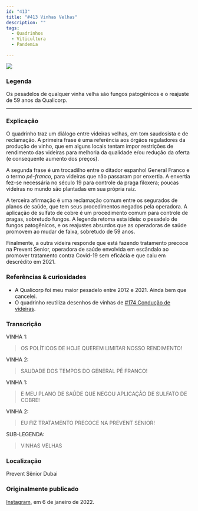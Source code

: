 ```yaml
---
id: "413"
title: "#413 Vinhas Velhas"
description: ""
tags:
  - Quadrinhos
  - Viticultura
  - Pandemia

---
```


![](https://bebiodicionario-com.s3.amazonaws.com/media/posts/202201/271275227_1345311859243808_902011747696462810_n_17881807904523340.jpg)

### Legenda
Os pesadelos de qualquer vinha velha são fungos patogênicos e o reajuste de 59 anos da Qualicorp.

---

### Explicação
O quadrinho traz um diálogo entre videiras velhas, em tom saudosista e de reclamação. A primeira frase é uma referência aos órgãos reguladores da produção de vinho, que em alguns locais tentam impor restrições de rendimento das videiras para melhoria da qualidade e/ou redução da oferta (e consequente aumento dos preços).

A segunda frase é um trocadilho entre o ditador espanhol General Franco e o termo *pé-franco*, para videiras que não passaram por enxertia. A enxertia fez-se necessária no século 19 para controle da praga filoxera; poucas videiras no mundo são plantadas em sua própria raiz.

A terceira afirmação é uma reclamação comum entre os segurados de planos de saúde, que tem seus procedimentos negados pela operadora. A aplicação de sulfato de cobre é um procedimento comum para controle de pragas, sobretudo fungos. A legenda retoma esta ideia: o pesadelo de fungos patogênicos, e os reajustes absurdos que as operadoras de saúde promovem ao mudar de faixa, sobretudo de 59 anos.

Finalmente, a outra videira responde que está fazendo tratamento precoce na Prevent Senior, operadora de saúde envolvida em escândalo ao promover tratamento contra Covid-19 sem eficácia e que caiu em descrédito em 2021.

### Referências & curiosidades
- A Qualicorp foi meu maior pesadelo entre 2012 e 2021. Ainda bem que cancelei.
- O quadrinho reutiliza desenhos de vinhas de [#174 Condução de videiras](174/).

### Transcrição
VINHA 1:
> OS POLÍTICOS DE HOJE QUEREM LIMITAR NOSSO RENDIMENTO!

VINHA 2:
> SAUDADE DOS TEMPOS DO GENERAL PÉ FRANCO!

VINHA 1:
> E MEU PLANO DE SAÚDE QUE NEGOU APLICAÇÃO DE SULFATO DE COBRE!

VINHA 2:
> EU FIZ TRATAMENTO PRECOCE NA PREVENT SENIOR!

SUB-LEGENDA:
> VINHAS VELHAS

### Localização
Prevent Sênior Dubai

### Originalmente publicado
[Instagram](https://www.instagram.com/p/CYZHoL6L-Jo/), em 6 de janeiro de 2022.
